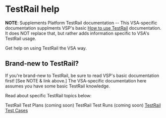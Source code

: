 # TestRail help

**NOTE**: Supplements Platform TestRail documentation -- This VSA-specific documentation supplments VSP's basic [How to use TestRail](https://github.com/department-of-veterans-affairs/va.gov-team/tree/master/platform/quality-assurance/testrail) documentation.  It does NOT replace that, but rather adds information specific to VSA's TestRail usage.

Get help on using TestRail the VSA way.

## Brand-new to TestRail?

If you're brand-new to TestRail, be sure to read VSP's basic documentation first! [See NOTE & link above.]  The VSA-specific documentation here assumes you have some basic TestRail knowledge.

Read about specific TestRail topics below:

TestRail Test Plans (coming soon)
TestRail Test Runs (coming soon)
[TestRail Test Cases](vsa-qa-testrail-cases.md)
